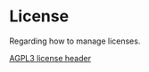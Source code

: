 # License

Regarding how to manage licenses.

[AGPL3 license header](https://github.com/licenses/license-templates/blob/master/templates/agpl3-header.txt)
